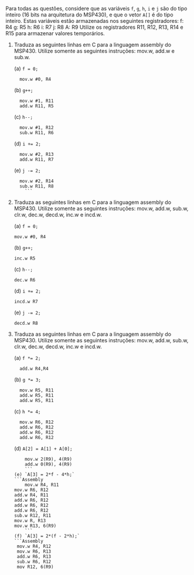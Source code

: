 ﻿Para todas as questões, considere que as variáveis `f`, `g`, `h`, `i` e `j` são do tipo inteiro (16 bits na arquitetura do MSP430), e que o vetor `A[]` é do tipo inteiro. Estas variáveis estão armazenadas nos seguintes registradores:
	f: R4
	g: R5
	h: R6
	i: R7
	j: R8
	A: R9
Utilize os registradores R11, R12, R13, R14 e R15 para armazenar valores temporários.

1. Traduza as seguintes linhas em C para a linguagem assembly do MSP430. Utilize somente as seguintes instruções: mov.w, add.w e sub.w.

	(a) `f = 0;`
	```Assembly
	  mov.w #0, R4
	```
	(b) `g++;`
	```Assembly
	  mov.w #1, R11
	  add.w R11, R5
	```
	(c) `h--;`
	```Assembly
	  mov.w #1, R12
	  sub.w R11, R6
	```
	(d) `i += 2;`	
	```Assembly
	  mov.w #2, R13
	  add.w R11, R7
	```	
	(e) `j -= 2;`	
	```Assembly
	  mov.w #2, R14
	  sub.w R11, R8
        ```
	
2. Traduza as seguintes linhas em C para a linguagem assembly do MSP430. Utilize somente as seguintes instruções: mov.w, add.w, sub.w, clr.w, dec.w, decd.w, inc.w e incd.w.

	(a) `f = 0;`
	```Assembly
	mov.w #0, R4
	```	
	(b) `g++;`	
	```Assembly 
	inc.w R5
	```	
	(c) `h--;`	
	```Assembly 
	dec.w R6
	```	
	(d) `i += 2;`
	
	```Assembly 
	incd.w R7
	```
	(e) `j -= 2;`
	
	```Assembly
	decd.w R8
	```
	
3. Traduza as seguintes linhas em C para a linguagem assembly do MSP430. Utilize somente as seguintes instruções: mov.w, add.w, sub.w, clr.w, dec.w, decd.w, inc.w e incd.w.

	(a) `f *= 2;`
	```Assembly  
	  add.w R4,R4
	```
	(b) `g *= 3;`	
	```Assembly
	  mov.w R5, R11
	  add.w R5, R11
	  add.w R5, R11
	  ```
	(c) `h *= 4;`
	```Assembly
	  mov.w R6, R12
	  add.w R6, R12
	  add.w R6, R12
	  add.w R6, R12
	  ```
	(d) `A[2] = A[1] + A[0];`
	  ```Assembly
      	  mov.w 2(R9), 4(R9)
          add.w 0(R9), 4(R9) 
          ```
	(e) `A[3] = 2*f - 4*h;`
	  ```Assembly
          mov.w R4, R11
	  mov.w R6, R12
	  add.w R4, R11
	  add.w R6, R12
	  add.w R6, R12
	  add.w R6, R12
	  sub.w R12, R11
	  mov.w R, R13
	  mov.w R13, 6(R9)
          ```
	(f) `A[3] = 2*(f - 2*h);`
	```Assembly
	   mov.w R4, R12
	   mov.w R6, R13
	   add.w R6, R13
	   sub.w R6, R12
	   mov R12, 6(R9)
	   
	   
	```
